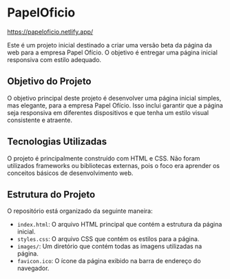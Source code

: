 # PapelOficio

https://papeloficio.netlify.app/

Este é um projeto inicial destinado a criar uma versão beta da página da web para a empresa Papel Ofício. O objetivo é entregar uma página inicial responsiva com estilo adequado.

## Objetivo do Projeto

O objetivo principal deste projeto é desenvolver uma página inicial simples, mas elegante, para a empresa Papel Ofício. Isso inclui garantir que a página seja responsiva em diferentes dispositivos e que tenha um estilo visual consistente e atraente.

## Tecnologias Utilizadas

O projeto é principalmente construído com HTML e CSS. Não foram utilizados frameworks ou bibliotecas externas, pois o foco era aprender os conceitos básicos de desenvolvimento web.

## Estrutura do Projeto

O repositório está organizado da seguinte maneira:

- `index.html`: O arquivo HTML principal que contém a estrutura da página inicial.
- `styles.css`: O arquivo CSS que contém os estilos para a página.
- `images/`: Um diretório que contém todas as imagens utilizadas na página.
- `favicon.ico`: O ícone da página exibido na barra de endereço do navegador.

